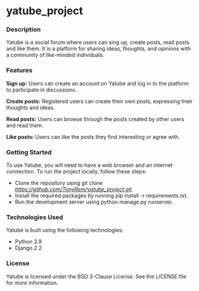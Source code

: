 # yatube_project

### Description

Yatube is a social forum where users can sing up, create posts, read posts and like them.
It is a platform for sharing ideas, thoughts, and opinions with a community of like-minded individuals.

### Features

**Sign up:** Users can create an account on Yatube and log in to the platform to participate in discussions.

**Create posts:** Registered users can create their own posts, expressing their thoughts and ideas.

**Read posts:** Users can browse through the posts created by other users and read them.

**Like posts:** Users can like the posts they find interesting or agree with.

### Getting Started

To use Yatube, you will need to have a web browser and an internet connection.
To run the project locally, follow these steps:

- Clone the repository using git clone *https://github.com/TonyRem/yatube_project.git*.
- Install the required packages by running pip install -r requirements.txt.
- Run the development server using python manage.py runserver.

### Technologies Used

Yatube is built using the following technologies:

- Python 3.9
- Django 2.2

### License

Yatube is licensed under the BSD 3-Clause License. See the LICENSE file for more information.
